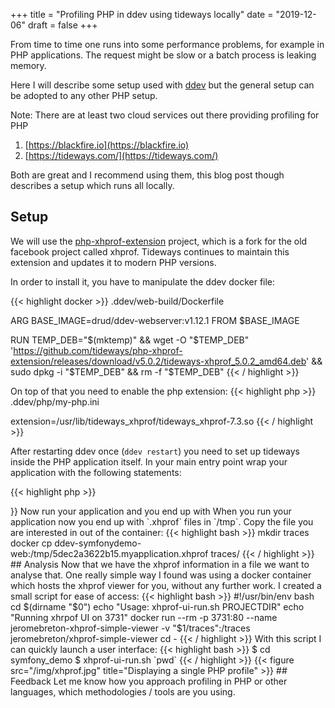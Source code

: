 +++
title = "Profiling PHP in ddev using tideways locally"
date = "2019-12-06"
draft = false
+++

From time to time one runs into some performance problems, for example in PHP applications. The request might be slow or a batch process is leaking memory.

Here I will describe some setup used with [ddev](https://ddev.readthedocs.io/) but the general setup can be adopted to any other PHP setup.

Note: There are at least two cloud services out there providing profiling for PHP

1. [https://blackfire.io](https://blackfire.io)
1. [https://tideways.com/](https://tideways.com/)

Both are great and I recommend using them, this blog post though describes a setup which runs
all locally.

## Setup

We will use the [php-xhprof-extension](https://github.com/tideways/php-xhprof-extension) project, which is a fork for the old facebook project called xhprof. Tideways continues to maintain this extension and updates it to modern PHP versions.

In order to install it, you have to manipulate the ddev docker file:

{{< highlight docker >}}
.ddev/web-build/Dockerfile

ARG BASE_IMAGE=drud/ddev-webserver:v1.12.1
FROM $BASE_IMAGE

RUN TEMP_DEB="$(mktemp)" && wget -O "$TEMP_DEB" 'https://github.com/tideways/php-xhprof-extension/releases/download/v5.0.2/tideways-xhprof_5.0.2_amd64.deb' && sudo dpkg -i "$TEMP_DEB" && rm -f "$TEMP_DEB"
{{< / highlight >}}

On top of that you need to enable the php extension:
{{< highlight php >}}
.ddev/php/my-php.ini

extension=/usr/lib/tideways_xhprof/tideways_xhprof-7.3.so
{{< / highlight >}}

After restarting ddev once (`ddev restart`) you need to set up tideways inside the PHP application itself. In your main entry point wrap your application with the following statements:

{{< highlight php >}}
<?php

\tideways_xhprof_enable(TIDEWAYS_XHPROF_FLAGS_MEMORY | TIDEWAYS_XHPROF_FLAGS_CPU);
$file = sys_get_temp_dir() . DIRECTORY_SEPARATOR . uniqid() . '.myapplication.xhprof';

// ... actual application

file_put_contents(
    $file,
    serialize(tideways_xhprof_disable())
);
{{< / highlight >}}

Now run your application and you end up with 
When you run your application now you end up with `.xhprof` files in `/tmp`.
Copy the file you are interested in out of the container:
{{< highlight bash >}}
mkdir traces
docker cp ddev-symfonydemo-web:/tmp/5dec2a3622b15.myapplication.xhprof traces/
{{< / highlight >}}

## Analysis

Now that we have the xhprof information in a file we want to analyse that.
One really simple way I found was using a docker container which hosts the xhprof viewer for you, without any further work.
I created a small script for ease of access:

{{< highlight bash >}}
#!/usr/bin/env bash

cd $(dirname "$0")

echo "Usage: xhprof-ui-run.sh PROJECTDIR"
echo "Running xhrpof UI on 3731"
docker run --rm -p 3731:80 --name jeromebreton-xhprof-simple-viewer -v "$1/traces":/traces jeromebreton/xhprof-simple-viewer

cd -
{{< / highlight >}}

With this script I can quickly launch a user interface:

{{< highlight bash >}}
$ cd symfony_demo
$ xhprof-ui-run.sh `pwd`
{{< / highlight >}}

{{< figure src="/img/xhprof.jpg" title="Displaying a single PHP profile" >}}

## Feedback

Let me know how you approach profiling in PHP or other languages, which methodologies / tools are you using.